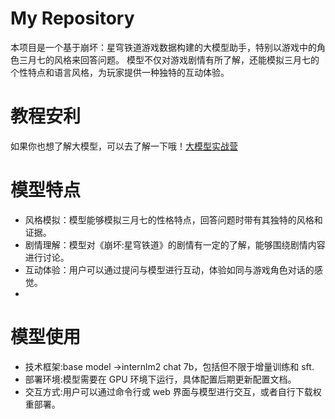 # My Repository
本项目是一个基于崩坏：星穹铁道游戏数据构建的大模型助手，特别以游戏中的角色三月七的风格来回答问题。
模型不仅对游戏剧情有所了解，还能模拟三月七的个性特点和语言风格，为玩家提供一种独特的互动体验。

# 教程安利
如果你也想了解大模型，可以去了解一下哦！<a href="https://github.com/InternLM/Tutorial">大模型实战营</a>

# 模型特点
- 风格模拟：模型能够模拟三月七的性格特点，回答问题时带有其独特的风格和证据。
- 剧情理解：模型对《崩坏:星穹铁道》的剧情有一定的了解，能够围绕剧情内容进行讨论。
- 互动体验：用户可以通过提问与模型进行互动，体验如同与游戏角色对话的感觉。
- 
# 模型使用
- 技术框架:base model ->internlm2 chat 7b，包括但不限于增量训练和 sft.
- 部署环境:模型需要在 GPU 环境下运行，具体配置后期更新配置文档。
- 交互方式:用户可以通过命令行或 web 界面与模型进行交互，或者自行下载权重部署。
